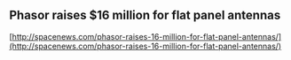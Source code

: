 ## Phasor raises $16 million for flat panel antennas
  
  [http://spacenews.com/phasor-raises-16-million-for-flat-panel-antennas/](http://spacenews.com/phasor-raises-16-million-for-flat-panel-antennas/)